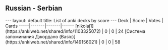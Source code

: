 <h2>Russian  -  Serbian</h2>
---
layout: default
title: List of anki decks by score
---
Deck | Score | Votes | Cards
-----|-------|-------|------
[nikolaj1](https://ankiweb.net/shared/info/1103325072) | 0 | 0 | 24
[Система запоминания Джордано (Basic)](https://ankiweb.net/shared/info/149156021) | 0 | 0 | 58
